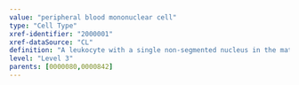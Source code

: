 ```yaml
---
value: "peripheral blood mononuclear cell"
type: "Cell Type"
xref-identifier: "2000001"
xref-dataSource: "CL"
definition: "A leukocyte with a single non-segmented nucleus in the mature form found in the circulatory pool of blood."
level: "Level 3"
parents: [0000080,0000842]
---
```

